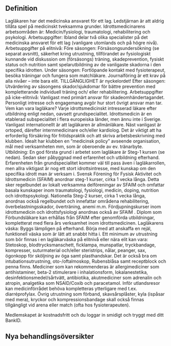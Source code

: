 ## Definition

Lagläkaren har det medicinska ansvaret för ett lag. Ledstjärnan är att aldrig tillåta spel på medicinskt tveksamma grunder.
Idrottsmedicinarens arbetsområden är: Medicin/fysiologi, traumatologi, rehabilitering och psykologi.
Arbetsuppgifter: Ibland delar två olika specialister på det medicinska ansvaret för ett lag (vanligare utomlands och på högre nivå).
Arbetsuppgifter på elitnivå:
Före säsongen: Försäsongsundersökning (se separat avsnitt), säkerhet kring utrustning, tillförandet av fysiologiskt kunnande vid diskussion om (försäsongs) träning, skadeprevention, fysiskt status och nutrition samt spelarutbildning av de vanligaste skadorna i den specifika idrotten.
Under säsongen: Fortlöpande kontakt med fysioterapeut, besöka träningar och fungera som matchläkare. Journalföring är ett krav på alla nivåer – inte bara elit. TILLGÄNGLIGHET är nyckelordet!
Efter säsongen: Utvärdering av säsongens skador/sjukdomar för bättre prevention med kompletterande individuell träning och/ eller rehabilitering.
Arbetsuppgifter på icke-elitnivå:
Vanligast med primärt ansvar för skadeomhändertagandet. Personligt intresse och engagemang avgör hur stort övrigt ansvar man tar.
Vem kan vara lagläkare? Varje idrottsmedicinskt intresserad läkare efter utbildning enligt nedan, oavsett grundspecialitet. Idrottsmedicin är en etablerad subspecialitet i flera europeiska länder, men ännu inte i Sverige. Vanligast internationellt är att lagläkaren är allmänläkare. Näst vanligast är ortoped, därefter internmedicinare och/eller kardiolog.
Det är viktigt att ha erforderlig försäkring för fritidspraktik och att skriva arbetsbeskrivning med klubben. Idealt har klubben en ”medicinsk policy” avseende organisation, mål med verksamheten mm, som är oberoende av ev. tränarbyte.
Utbildning: En god första grund i arbetet som lagläkare är Steg-1 kursen (se nedan). Sedan sker påbyggnad med erfarenhet och utbildning efterhand. Erfarenheten från grundspecialitet kommer väl till pass även i lagläkarrollen, men allra viktigast är nog ett stort idrottsintresse, med kunskap om den specifika idrott man är verksam i. Svensk Förening för Fysisk Aktivitet och Idrottsmedicin (SFAIM) anordnar steg-1 kurser, cirka 1 vecka långa. Detta sker regelbundet av lokalt verksamma delföreningar av SFAIM och omfattar basala kunskaper inom traumatologi, fysiologi, medicin, doping, nutrition och idrottspsykologi. Nationella Steg-2 kurser, cirka 1 vecka långa, anordnas också regelbundet och innefattar områdena rehabilitering, överbelastningsskador, överträning, anemi m.m. Fördjupningskurser inom idrottsmedicin och idrottsfysiologi anordnas också av SFAIM . Diplom som Förbundsläkare kan erhållas från SFAIM efter genomförda utbildningar, kompletterat med flera års verksamhet inom idrottsmedicinen.
Lagläkarens väska: Byggs lämpligen på efterhand. Börja med att anskaffa en rejäl, funktionell väska som är lätt att snabbt hitta i. Ett minimum av utrustning som bör finnas i en lagläkarväska på elitnivå eller nära elit kan vara: Stetoskop, blodtrycksmanschett, ficklampa, munspatlar, tryckbandage, kompresser, suturmaterial och/eller steristrips, nålar, peanger, sax, ögonkopp för sköljning av öga samt plasthandskar. Det är också bra om intubationsutrustning, oto-/oftalmoskop, Rubensblåsa samt receptblock och penna finns.
Mediciner som kan rekommenderas är allergimediciner som antihistaminer, beta-2 stimulerare i inhalationsform, lokalanestetika, desinfektionsmedel/sårtvätt, antibiotika, akutmediciner som adrenalin och atropin, analgetika som NSAID/Coxib och paracetamol. Inför utlandsresor kan medicinförrådet behöva kompletteras ytterligare med t.ex. diarréprofylax.
Övrig utrustning som förband, skavsårsplåster, kyla (ispåsar med mera), kryckor och kompressionsbandage skall också finnas tillgängligt vid arena eller match (ofta hos fysioterapeuten).


Medlemskapet är kostnadsfritt och du loggar in smidigt och tryggt med ditt BankID.

## Nya behandlingsöversikter

